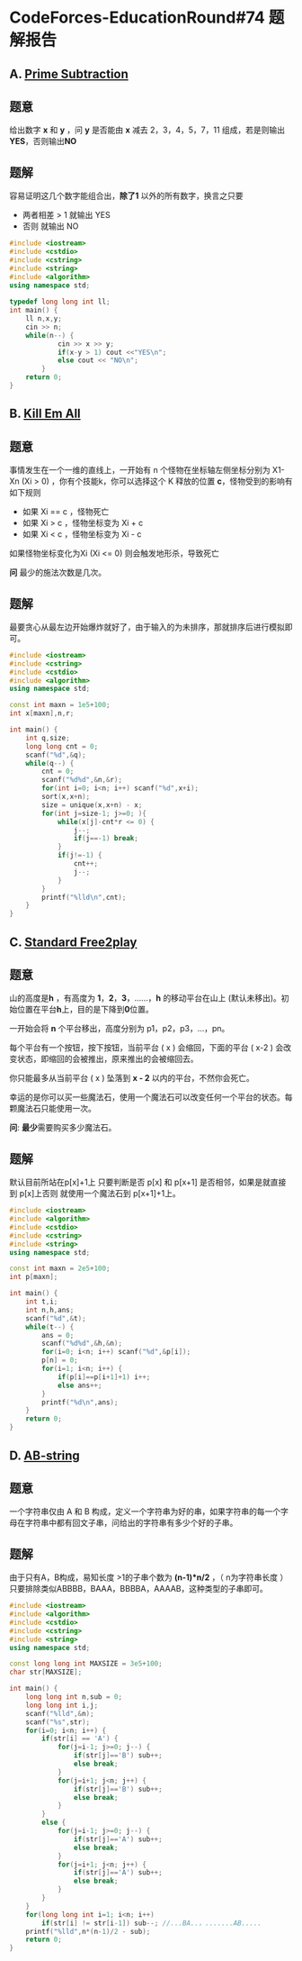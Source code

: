 # CodeForces-EducationRound#74 题解报告

## A. [Prime Subtraction](https://codeforces.com/contest/1238/problem/A)

## 题意

给出数字 **x** 和 **y** ，问 **y** 是否能由 **x** 减去 2，3，4，5，7，11 组成，若是则输出**YES**，否则输出**NO**

## 题解

容易证明这几个数字能组合出，**除了1** 以外的所有数字，换言之只要

- 两者相差 > 1 就输出 YES
- 否则 就输出 NO

```cpp
#include <iostream>
#include <cstdio>
#include <cstring>
#include <string>
#include <algorithm>
using namespace std;
 
typedef long long int ll;
int main() {
	ll n,x,y;
	cin >> n;
	while(n--) {
			cin >> x >> y;
			if(x-y > 1) cout <<"YES\n";
			else cout << "NO\n";
		}
	return 0;
}
```

## B. [Kill Em All](https://codeforces.com/contest/1238/problem/B)

## 题意

事情发生在一个一维的直线上，一开始有 n 个怪物在坐标轴左侧坐标分别为 X1-Xn (Xi > 0) ，你有个技能k，你可以选择这个 K 释放的位置 **c**，怪物受到的影响有如下规则

- 如果 Xi == c ，怪物死亡
- 如果 Xi > c ，怪物坐标变为 Xi + c
- 如果 Xi < c ，怪物坐标变为 Xi - c

如果怪物坐标变化为Xi (Xi <= 0) 则会触发地形杀，导致死亡

**问** 最少的施法次数是几次。

## 题解

最要贪心从最左边开始爆炸就好了，由于输入的为未排序，那就排序后进行模拟即可。

```cpp
#include <iostream>
#include <cstring>
#include <cstdio>
#include <algorithm>
using namespace std;

const int maxn = 1e5+100;
int x[maxn],n,r;

int main() {
	int q,size;
	long long cnt = 0;
	scanf("%d",&q);
	while(q--) {
		cnt = 0;
		scanf("%d%d",&n,&r);
		for(int i=0; i<n; i++) scanf("%d",x+i);
		sort(x,x+n);
		size = unique(x,x+n) - x;
		for(int j=size-1; j>=0; ){
			while(x[j]-cnt*r <= 0) {
				j--;
				if(j==-1) break;
			}
			if(j!=-1) {
				cnt++;
				j--;
			}
		}
		printf("%lld\n",cnt);
	}
}
```


## C. [Standard Free2play](https://codeforces.com/contest/1238/problem/C)

## 题意

山的高度是**h** ，有高度为 **1**，**2**，**3**，......，**h** 的移动平台在山上 (默认未移出)。初始位置在平台**h**上，目的是下降到**0**位置。

一开始会将 **n** 个平台移出，高度分别为 p1，p2，p3，...，pn。

每个平台有一个按钮，按下按钮，当前平台 ( x ) 会缩回，下面的平台 ( x-2 ) 会改变状态，即缩回的会被推出，原来推出的会被缩回去。

你只能最多从当前平台 ( x ) 坠落到 **x - 2** 以内的平台，不然你会死亡。

幸运的是你可以买一些魔法石，使用一个魔法石可以改变任何一个平台的状态。每颗魔法石只能使用一次。

**问**: **最少**需要购买多少魔法石。

## 题解

默认目前所站在p[x]+1上
只要判断是否 p[x] 和 p[x+1] 是否相邻，如果是就直接到 p[x]上否则 就使用一个魔法石到 p[x+1]+1上。


```cpp
#include <iostream>
#include <algorithm>
#include <cstdio>
#include <cstring>
#include <string>
using namespace std;

const int maxn = 2e5+100;
int p[maxn];

int main() {
	int t,i;
	int n,h,ans;
	scanf("%d",&t);
	while(t--) {
		ans = 0;
		scanf("%d%d",&h,&n);
		for(i=0; i<n; i++) scanf("%d",&p[i]);
		p[n] = 0;
		for(i=1; i<n; i++) {
			if(p[i]==p[i+1]+1) i++;
			else ans++;
		}
		printf("%d\n",ans);
	}
	return 0;
}
```

## D. [AB-string](https://codeforces.com/contest/1238/problem/D)

## 题意

一个字符串仅由 A 和 B 构成，定义一个字符串为好的串，如果字符串的每一个字母在字符串中都有回文子串，问给出的字符串有多少个好的子串。

## 题解

由于只有A，B构成，易知长度 >1的子串个数为 **(n-1)\*n/2** ，（ n为字符串长度 ）只要排除类似ABBBB，BAAA，BBBBA，AAAAB，这种类型的子串即可。

```cpp
#include <iostream>
#include <algorithm>
#include <cstdio>
#include <cstring>
#include <string>
using namespace std;

const long long int MAXSIZE = 3e5+100;
char str[MAXSIZE];

int main() {
	long long int n,sub = 0;
	long long int i,j;
	scanf("%lld",&n);
	scanf("%s",str);
	for(i=0; i<n; i++) {
		if(str[i] == 'A') {
			for(j=i-1; j>=0; j--) {
				if(str[j]=='B') sub++;
				else break;
			}
			for(j=i+1; j<n; j++) {
				if(str[j]=='B') sub++;
				else break;
			}
		}
		else {
			for(j=i-1; j>=0; j--) {
				if(str[j]=='A') sub++;
				else break;
			}
			for(j=i+1; j<n; j++) {
				if(str[j]=='A') sub++;
				else break;
			}
		}
	}
	for(long long int i=1; i<n; i++) 
		if(str[i] != str[i-1]) sub--; //...BA..，.......AB.....
	printf("%lld",n*(n-1)/2 - sub);
	return 0;
}
```
